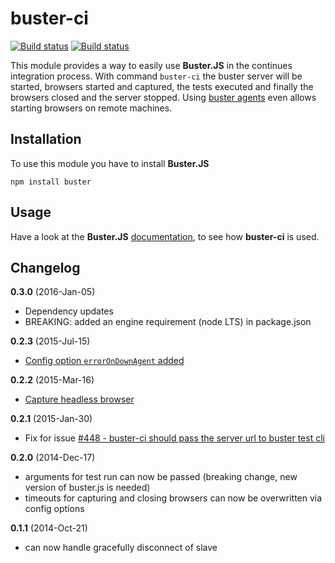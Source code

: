 # buster-ci

[![Build status](https://secure.travis-ci.org/busterjs/buster-ci.png?branch=master)](http://travis-ci.org/busterjs/buster-ci)
[![Build status](https://ci.appveyor.com/api/projects/status/github/busterjs/buster-ci?branch=master&svg=true)](https://ci.appveyor.com/project/dominykas/buster-ci)

This module provides a way to easily use **Buster.JS** in the continues integration process.
With command `buster-ci` the buster server will be started, browsers started and captured, the tests executed
and finally the browsers closed and the server stopped. Using [buster agents](https://github.com/busterjs/buster-ci-agent)
even allows starting browsers on remote machines.


## Installation

To use this module you have to install **Buster.JS**

`npm install buster`


## Usage

Have a look at the **Buster.JS** [ documentation](http://docs.busterjs.org/en/latest/modules/buster-ci/),
to see how **buster-ci** is used.


## Changelog

**0.3.0** (2016-Jan-05)

* Dependency updates
* BREAKING: added an engine requirement (node LTS) in package.json

**0.2.3** (2015-Jul-15)

* [Config option `errorOnDownAgent` added](http://docs.busterjs.org/en/latest/modules/buster-ci/#errorondownagent)

**0.2.2** (2015-Mar-16)

* [Capture headless browser](http://docs.busterjs.org/en/latest/modules/buster-ci/#capturing-headless-browser)

**0.2.1** (2015-Jan-30)

* Fix for issue [#448 - buster-ci should pass the server url to buster test cli](https://github.com/busterjs/buster/issues/448)

**0.2.0** (2014-Dec-17)

* arguments for test run can now be passed (breaking change, new version of buster.js is needed)
* timeouts for capturing and closing browsers can now be overwritten via config options

**0.1.1** (2014-Oct-21)

* can now handle gracefully disconnect of slave

